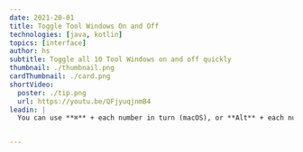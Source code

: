 ```yaml
---
date: 2021-20-01
title: Toggle Tool Windows On and Off
technologies: [java, kotlin]
topics: [interface]
author: hs
subtitle: Toggle all 10 Tool Windows on and off quickly
thumbnail: ./thumbnail.png
cardThumbnail: ./card.png
shortVideo:
  poster: ./tip.png
  url: https://youtu.be/QFjyuqjnmB4
leadin: |
  You can use **⌘** + each number in turn (macOS), or **Alt** + each number in turn (Windows/Linux), to toggle the Tool windows on, and off. See [our documentation](https://www.jetbrains.com/help/idea/tool-windows.html) for more information on the Tool windows.


---
```

